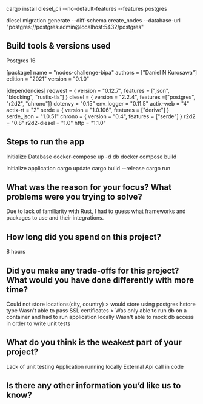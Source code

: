 cargo install diesel_cli --no-default-features --features postgres

 diesel migration generate --diff-schema create_nodes --database-url "postgres://postgres:admin@localhost:5432/postgres"

 ## Build tools & versions used

 Postgres 16

[package]
name = "nodes-challenge-bipa"
authors = ["Daniel N Kurosawa"]
edition = "2021"
version = "0.1.0"

[dependencies]
reqwest = { version = "0.12.7", features = ["json", "blocking", "rustls-tls"] }
diesel = { version = "2.2.4", features =["postgres", "r2d2", "chrono"]}
dotenvy = "0.15"
env_logger = "0.11.5"
actix-web = "4"
actix-rt = "2"
serde = { version = "1.0.106", features = ["derive"] }
serde_json = "1.0.51"
chrono = { version = "0.4", features = ["serde"] }
r2d2 = "0.8"
r2d2-diesel = "1.0"
http = "1.1.0"

## Steps to run the app
Initialize Database
docker-compose up -d db
docker compose build

Initialize application
cargo update
cargo build --release
cargo run

## What was the reason for your focus? What problems were you trying to solve?
Due to lack of familiarity with Rust, I had to guess what frameworks and packages to use and their integrations.

## How long did you spend on this project?
8 hours

## Did you make any trade-offs for this project? What would you have done differently with more time?
Could not store locations(city, country) > would store using postgres hstore type
Wasn't able to pass SSL certificates > Was only able to run db on a container and had to run application locally
Wasn't able to mock db access in order to write unit tests


## What do you think is the weakest part of your project?
Lack of unit testing
Application running locally
External Api call in code
## Is there any other information you’d like us to know?

